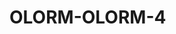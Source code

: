 # OLORM-OLORM-4

<!-- 1. Hva gjør du akkurat nå? -->

<!-- 2. Finner du kvalitet i det? -->

<!-- 3. Hvorfor / hvorfor ikke? -->